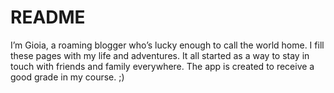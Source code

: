 # README

I’m Gioia, a roaming blogger who’s lucky enough to call the world home. I fill these pages with my life and adventures. It all started as a way to stay in touch with friends and family everywhere. 
The app is created to receive a good grade in my course. ;) 
